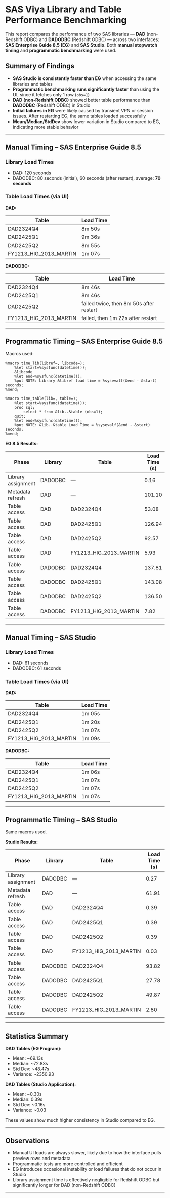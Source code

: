# SAS Viya Library and Table Performance Benchmarking

This report compares the performance of two SAS libraries — **DAD** (non-Redshift ODBC) and **DADODBC** (Redshift ODBC) — across two interfaces: **SAS Enterprise Guide 8.5 (EG)** and **SAS Studio**. Both **manual stopwatch timing** and **programmatic benchmarking** were used.

## Summary of Findings

- **SAS Studio is consistently faster than EG** when accessing the same libraries and tables
- **Programmatic benchmarking runs significantly faster** than using the UI, since it fetches only 1 row (`obs=1`)
- **DAD (non-Redshift ODBC)** showed better table performance than **DADODBC** (Redshift ODBC) in Studio
- **Initial failures in EG** were likely caused by transient VPN or session issues. After restarting EG, the same tables loaded successfully
- **Mean/Median/StdDev** show lower variation in Studio compared to EG, indicating more stable behavior

---

## Manual Timing – SAS Enterprise Guide 8.5

### Library Load Times

- DAD: 120 seconds
- DADODBC: 80 seconds (initial), 60 seconds (after restart), average: **70 seconds**

### Table Load Times (via UI)

**DAD:**

| Table                  | Load Time |
| ---------------------- | --------- |
| DAD2324Q4              | 8m 50s    |
| DAD2425Q1              | 9m 36s    |
| DAD2425Q2              | 8m 55s    |
| FY1213_HIG_2013_MARTIN | 1m 07s    |

**DADODBC:**

| Table                  | Load Time                               |
| ---------------------- | --------------------------------------- |
| DAD2324Q4              | 8m 46s                                  |
| DAD2425Q1              | 8m 46s                                  |
| DAD2425Q2              | failed twice, then 8m 50s after restart |
| FY1213_HIG_2013_MARTIN | failed, then 1m 22s after restart       |

---

## Programmatic Timing – SAS Enterprise Guide 8.5

Macros used:

```sas
%macro time_lib(libref=, libcode=);
    %let start=%sysfunc(datetime());
    &libcode
    %let end=%sysfunc(datetime());
    %put NOTE: Library &libref load time = %sysevalf(&end - &start) seconds;
%mend;

%macro time_table(lib=, table=);
    %let start=%sysfunc(datetime());
    proc sql;
        select * from &lib..&table (obs=1);
    quit;
    %let end=%sysfunc(datetime());
    %put NOTE: &lib..&table Load Time = %sysevalf(&end - &start) seconds;
%mend;
```

**EG 8.5 Results:**

| Phase              | Library | Table                  | Load Time (s) |
| ------------------ | ------- | ---------------------- | ------------- |
| Library assignment | DADODBC | —                      | 0.16          |
| Metadata refresh   | DAD     | —                      | 101.10        |
| Table access       | DAD     | DAD2324Q4              | 53.08         |
| Table access       | DAD     | DAD2425Q1              | 126.94        |
| Table access       | DAD     | DAD2425Q2              | 92.57         |
| Table access       | DAD     | FY1213_HIG_2013_MARTIN | 5.93          |
| Table access       | DADODBC | DAD2324Q4              | 137.81        |
| Table access       | DADODBC | DAD2425Q1              | 143.08        |
| Table access       | DADODBC | DAD2425Q2              | 136.50        |
| Table access       | DADODBC | FY1213_HIG_2013_MARTIN | 7.82          |

---

## Manual Timing – SAS Studio

### Library Load Times

- DAD: 61 seconds
- DADODBC: 61 seconds

### Table Load Times (via UI)

**DAD:**

| Table                  | Load Time |
| ---------------------- | --------- |
| DAD2324Q4              | 1m 05s    |
| DAD2425Q1              | 1m 20s    |
| DAD2425Q2              | 1m 07s    |
| FY1213_HIG_2013_MARTIN | 1m 09s    |

**DADODBC:**

| Table                  | Load Time |
| ---------------------- | --------- |
| DAD2324Q4              | 1m 06s    |
| DAD2425Q1              | 1m 07s    |
| DAD2425Q2              | 1m 07s    |
| FY1213_HIG_2013_MARTIN | 1m 07s    |

---

## Programmatic Timing – SAS Studio

Same macros used.

**Studio Results:**

| Phase              | Library | Table                  | Load Time (s) |
| ------------------ | ------- | ---------------------- | ------------- |
| Library assignment | DADODBC | —                      | 0.27          |
| Metadata refresh   | DAD     | —                      | 61.91         |
| Table access       | DAD     | DAD2324Q4              | 0.39          |
| Table access       | DAD     | DAD2425Q1              | 0.39          |
| Table access       | DAD     | DAD2425Q2              | 0.39          |
| Table access       | DAD     | FY1213_HIG_2013_MARTIN | 0.03          |
| Table access       | DADODBC | DAD2324Q4              | 93.82         |
| Table access       | DADODBC | DAD2425Q1              | 27.78         |
| Table access       | DADODBC | DAD2425Q2              | 49.87         |
| Table access       | DADODBC | FY1213_HIG_2013_MARTIN | 2.80          |

---

## Statistics Summary

**DAD Tables (EG Program):**

- Mean: ~69.13s
- Median: ~72.83s
- Std Dev: ~48.47s
- Variance: ~2350.93

**DAD Tables (Studio Application):**

- Mean: ~0.30s
- Median: 0.39s
- Std Dev: ~0.16s
- Variance: ~0.03

These values show much higher consistency in Studio compared to EG.

---

## Observations

- Manual UI loads are always slower, likely due to how the interface pulls preview rows and metadata
- Programmatic tests are more controlled and efficient
- EG introduces occasional instability or load failures that do not occur in Studio
- Library assignment time is effectively negligible for Redshift ODBC but significantly longer for DAD (non-Redshift ODBC)

---


